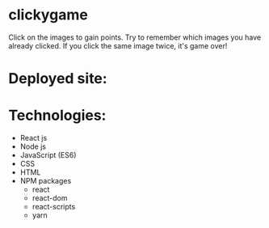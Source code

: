 # clickygame

Click on the images to gain points. Try to remember which images you have already clicked. If you click the same image twice, it's game over!

# Deployed site:

# Technologies:
* React js
* Node js
* JavaScript (ES6)
* CSS 
* HTML
* NPM packages
  - react
  - react-dom
  - react-scripts
  - yarn

